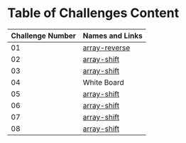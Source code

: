 # Table of Challenges Content

| Challenge Number | Names and Links                                                                                                                             |
| ---------------- | ------------------------------------------------------------------------------------------------------------------------------------------- |
| 01               | [array-reverse](https://github.com/mohammed-khamees/data-structures-and-algorithms/blob/main/javascript/code-challenges401/arrayReverse)    |
| 02               | [array-shift](https://github.com/mohammed-khamees/data-structures-and-algorithms/blob/main/javascript/code-challenges401/array-shift)       |
| 03               | [array-shift](https://github.com/mohammed-khamees/data-structures-and-algorithms/blob/main/javascript/code-challenges401/arrayBinarySearch) |
| 04               | White Board                                                                                                                                 |
| 05               | [array-shift](https://github.com/mohammed-khamees/data-structures-and-algorithms/blob/main/javascript/code-challenges401/linked-list)       |
| 06               | [array-shift](https://github.com/mohammed-khamees/data-structures-and-algorithms/blob/main/javascript/code-challenges401/linked-list)       |
| 07               | [array-shift](https://github.com/mohammed-khamees/data-structures-and-algorithms/blob/main/javascript/code-challenges401/linked-list)       |
| 08               | [array-shift](https://github.com/mohammed-khamees/data-structures-and-algorithms/blob/main/javascript/code-challenges401/ll_zip)            |
